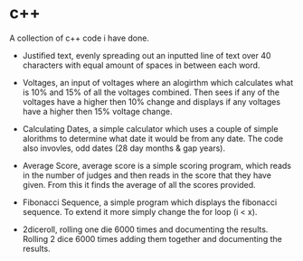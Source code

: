 # c++
A collection of c++ code i have done.

- Justified text, evenly spreading out an inputted line of text over 40 characters with equal amount of spaces in between each word.

- Voltages, an input of voltages where an alogirthm which calculates what is 10% and 15% of all the voltages combined. Then sees if any of the voltages have a higher then 10% change and displays if any voltages have a higher then 15% voltage change.

- Calculating Dates, a simple calculator which uses a couple of simple alorithms to determine what date it would be from any date. The code also invovles, odd dates (28 day months & gap years).

- Average Score, average score is a simple scoring program, which reads in the number of judges and then reads in the score that they have given. From this it finds the average of all the scores provided.

- Fibonacci Sequence, a simple program which displays the fibonacci sequence. To extend it more simply change the for loop (i < x).

- 2diceroll, rolling one die 6000 times and documenting the results. Rolling 2 dice 6000 times adding them together and documenting the results.

